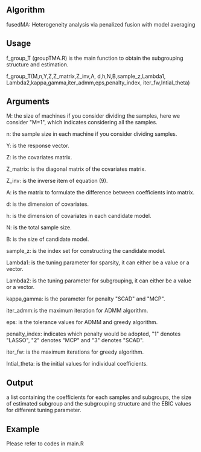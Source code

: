 Algorithm
-------
fusedMA: Heterogeneity analysis via penalized fusion with model averaging


Usage
-------
f_group_T (groupTMA.R) is the main function to obtain the subgrouping structure and estimation.

f_group_T(M,n,Y,Z,Z_matrix,Z_inv,A,
          d,h,N,B,sample_z,Lambda1,
          Lambda2,kappa,gamma,iter_admm,eps,penalty_index,
         iter_fw,Intial_theta)
         

Arguments
-------  
M: the size of machines if you consider dividing the samples, here we consider "M=1", which indicates considering all the samples.

n: the sample size in each machine if you consider dividing samples.

Y: is the response vector.

Z: is the covariates matrix.

Z_matrix: is the diagonal matrix of the covariates matrix.

Z_inv: is the inverse item of equation (9).

A: is the matrix to formulate the difference between coefficients into matrix.

d: is the dimension of covariates.

h: is the dimension of covariates in each candidate model.

N: is the total sample size.

B: is the size of candidate model.

sample_z: is the index set for constructing the candidate model.

Lambda1: is the tuning parameter for sparsity, it can either be a value or a vector.

Lambda2: is the tuning parameter for subgrouping, it can either be a value or a vector.

kappa,gamma:  is the parameter for penalty "SCAD" and "MCP".

iter_admm:is the maximum iteration for ADMM algorithm.

eps: is the tolerance values for ADMM and greedy algorithm.

penalty_index: indicates which penalty would be adopted, "1" denotes "LASSO", "2" denotes "MCP"
and "3" denotes "SCAD".

iter_fw: is the maximum iterations for greedy algorithm.

Intial_theta: is the initial values for individual coefficients.



Output
-------  
a list containing the coefficients for each samples and subgroups, 
the size of estimated subgroup and the subgrouping structure and 
the EBIC values for different tuning parameter.


Example
-------  
Please refer to codes in main.R